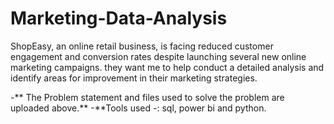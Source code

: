 # Marketing-Data-Analysis
ShopEasy, an online retail business, is facing reduced customer engagement and conversion rates despite launching several new online marketing campaigns.  they want me to help conduct a detailed analysis and identify areas for improvement in their marketing strategies.

-** The Problem statement and files used to solve the problem are uploaded above.**
-**Tools used -: sql, power bi and python.

